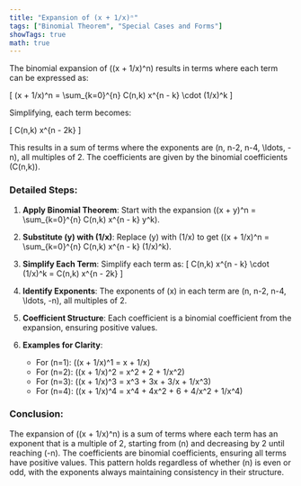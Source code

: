```yaml
---
title: "Expansion of (x + 1/x)ⁿ"
tags: ["Binomial Theorem", "Special Cases and Forms"]
showTags: true
math: true
---
```




The binomial expansion of \((x + 1/x)^n\) results in terms where each term can be expressed as:

\[
(x + 1/x)^n = \sum_{k=0}^{n} C(n,k) x^{n - k} \cdot (1/x)^k
\]

Simplifying, each term becomes:

\[
C(n,k) x^{n - 2k}
\]

This results in a sum of terms where the exponents are \(n, n-2, n-4, \ldots, -n\), all multiples of 2. The coefficients are given by the binomial coefficients \(C(n,k)\).

### Detailed Steps:

1. **Apply Binomial Theorem**: Start with the expansion \((x + y)^n = \sum_{k=0}^{n} C(n,k) x^{n - k} y^k\).

2. **Substitute \(y\) with \(1/x\)**: Replace \(y\) with \(1/x\) to get \((x + 1/x)^n = \sum_{k=0}^{n} C(n,k) x^{n - k} (1/x)^k\).

3. **Simplify Each Term**: Simplify each term as:
   \[
   C(n,k) x^{n - k} \cdot (1/x)^k = C(n,k) x^{n - 2k}
   \]

4. **Identify Exponents**: The exponents of \(x\) in each term are \(n, n-2, n-4, \ldots, -n\), all multiples of 2.

5. **Coefficient Structure**: Each coefficient is a binomial coefficient from the expansion, ensuring positive values.

6. **Examples for Clarity**:
   - For \(n=1\): \((x + 1/x)^1 = x + 1/x\)
   - For \(n=2\): \((x + 1/x)^2 = x^2 + 2 + 1/x^2\)
   - For \(n=3\): \((x + 1/x)^3 = x^3 + 3x + 3/x + 1/x^3\)
   - For \(n=4\): \((x + 1/x)^4 = x^4 + 4x^2 + 6 + 4/x^2 + 1/x^4\)

### Conclusion:

The expansion of \((x + 1/x)^n\) is a sum of terms where each term has an exponent that is a multiple of 2, starting from \(n\) and decreasing by 2 until reaching \(-n\). The coefficients are binomial coefficients, ensuring all terms have positive values. This pattern holds regardless of whether \(n\) is even or odd, with the exponents always maintaining consistency in their structure.
